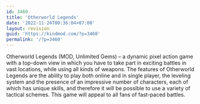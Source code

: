 ```yaml
---
id: 3460
title: 'Otherworld Legends'
date: '2022-11-24T00:36:04+07:00'
layout: revision
guid: 'https://kindmod.com/?p=3460'
permalink: '/?p=3460'
---
```


Otherworld Legends (MOD, Unlimited Gems) – a dynamic pixel action game with a top-down view in which you have to take part in exciting battles in vast locations, while using all kinds of weapons. The features of Otherworld Legends are the ability to play both online and in single player, the leveling system and the presence of an impressive number of characters, each of which has unique skills, and therefore it will be possible to use a variety of tactical schemes. This game will appeal to all fans of fast-paced battles.